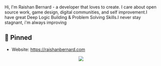 Hi, I'm Raishan Bernard - a developer that loves to create. I care about open source work, game design, digital communities, and self improvement.I have great Deep Logic Building & Problem Solving Skills.I never stay stagnant, i'm always improving

## 📌 Pinned
- Website: https://raishanbernard.com

<p align="center" >
  <a href="https://github.com/anuraghazra/github-readme-stats"> 
    <img  src="https://github-readme-stats.vercel.app/api?username=drgloo&&show_icons=true&theme=vue-dark"/>
  </a>
</p>
